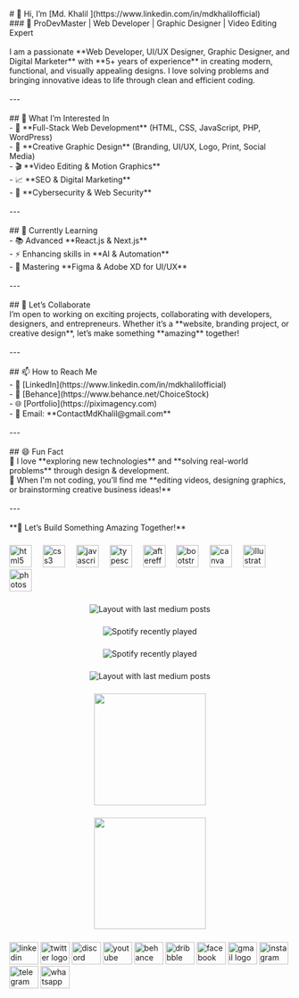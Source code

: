<p align="left"># 👋 Hi, I’m [Md. Khalil ](https://www.linkedin.com/in/mdkhalilofficial)  <br>
### 🚀 ProDevMaster | Web Developer | Graphic Designer | Video Editing Expert  <br><br>I am a passionate **Web Developer, UI/UX Designer, Graphic Designer, and Digital Marketer** with **5+ years of experience** in creating modern, functional, and visually appealing designs. I love solving problems and bringing innovative ideas to life through clean and efficient coding.<br><br>---<br><br>## 👀 What I’m Interested In  <br>- 🚀 **Full-Stack Web Development** (HTML, CSS, JavaScript, PHP, WordPress)  <br>- 🎨 **Creative Graphic Design** (Branding, UI/UX, Logo, Print, Social Media)  <br>- 🎬 **Video Editing & Motion Graphics**  <br>- 📈 **SEO & Digital Marketing**  <br>- 🔐 **Cybersecurity & Web Security**  <br><br>---<br><br>## 🌱 Currently Learning  <br>- 📚 Advanced **React.js & Next.js**  <br>- ⚡ Enhancing skills in **AI & Automation**  <br>- 🎨 Mastering **Figma & Adobe XD for UI/UX**  <br><br>---<br><br>## 💼 Let’s Collaborate  <br>I’m open to working on exciting projects, collaborating with developers, designers, and entrepreneurs. Whether it’s a **website, branding project, or creative design**, let’s make something **amazing** together!  <br><br>---<br><br>## 📫 How to Reach Me  <br>- 🔗 [LinkedIn](https://www.linkedin.com/in/mdkhalilofficial)  <br>- 🎨 [Behance](https://www.behance.net/ChoiceStock)  <br>- 🌐 [Portfolio](https://piximagency.com)  <br>- 📧 Email: **ContactMdKhalil@gmail.com**  <br><br>---<br><br>## 😄 Fun Fact  <br>🔹 I love **exploring new technologies** and **solving real-world problems** through design & development.  <br>🔹 When I'm not coding, you’ll find me **editing videos, designing graphics, or brainstorming creative business ideas!**  <br><br>---<br><br>**🚀 Let’s Build Something Amazing Together!**</p>

###

<div align="left">
  <img src="https://cdn.jsdelivr.net/gh/devicons/devicon/icons/html5/html5-original.svg" height="40" alt="html5 logo"  />
  <img width="12" />
  <img src="https://cdn.jsdelivr.net/gh/devicons/devicon/icons/css3/css3-original.svg" height="40" alt="css3 logo"  />
  <img width="12" />
  <img src="https://cdn.jsdelivr.net/gh/devicons/devicon/icons/javascript/javascript-original.svg" height="40" alt="javascript logo"  />
  <img width="12" />
  <img src="https://cdn.jsdelivr.net/gh/devicons/devicon/icons/typescript/typescript-original.svg" height="40" alt="typescript logo"  />
  <img width="12" />
  <img src="https://cdn.jsdelivr.net/gh/devicons/devicon/icons/aftereffects/aftereffects-original.svg" height="40" alt="aftereffects logo"  />
  <img width="12" />
  <img src="https://cdn.jsdelivr.net/gh/devicons/devicon/icons/bootstrap/bootstrap-original.svg" height="40" alt="bootstrap logo"  />
  <img width="12" />
  <img src="https://cdn.jsdelivr.net/gh/devicons/devicon/icons/canva/canva-original.svg" height="40" alt="canva logo"  />
  <img width="12" />
  <img src="https://cdn.jsdelivr.net/gh/devicons/devicon/icons/illustrator/illustrator-plain.svg" height="40" alt="illustrator logo"  />
  <img width="12" />
  <img src="https://cdn.jsdelivr.net/gh/devicons/devicon/icons/photoshop/photoshop-plain.svg" height="40" alt="photoshop logo"  />
</div>

###

<div align="center">
  <img src="https://github-read-medium-git-main.pahlevikun.vercel.app/latest?limit=4" alt="Layout with last medium posts"  />
</div>

###

<div align="center">
  <img src="https://spotify-recently-played-readme.vercel.app/api?count=5" alt="Spotify recently played"  />
</div>

###

<div align="center">
  <img src="https://spotify-recently-played-readme.vercel.app/api?count=5" alt="Spotify recently played"  />
</div>

###

<div align="center">
  <img src="https://github-read-medium-git-main.pahlevikun.vercel.app/latest?limit=4" alt="Layout with last medium posts"  />
</div>

###

<div align="center">
  <img height="200" src="https://i.imgflip.com/65efzo.gif"  />
</div>

###

<div align="center">
  <img height="200" src="https://i.imgflip.com/65efzo.gif"  />
</div>

###

<div align="left">
</div>

###

<div align="left">
  <img src="https://raw.githubusercontent.com/maurodesouza/profile-readme-generator/master/src/assets/icons/social/linkedin/default.svg" width="52" height="40" alt="linkedin logo"  />
  <img src="https://raw.githubusercontent.com/maurodesouza/profile-readme-generator/master/src/assets/icons/social/twitter/default.svg" width="52" height="40" alt="twitter logo"  />
  <img src="https://raw.githubusercontent.com/maurodesouza/profile-readme-generator/master/src/assets/icons/social/discord/default.svg" width="52" height="40" alt="discord logo"  />
  <img src="https://raw.githubusercontent.com/maurodesouza/profile-readme-generator/master/src/assets/icons/social/youtube/default.svg" width="52" height="40" alt="youtube logo"  />
  <img src="https://raw.githubusercontent.com/maurodesouza/profile-readme-generator/master/src/assets/icons/social/behance/default.svg" width="52" height="40" alt="behance logo"  />
  <img src="https://raw.githubusercontent.com/maurodesouza/profile-readme-generator/master/src/assets/icons/social/dribbble/default.svg" width="52" height="40" alt="dribbble logo"  />
  <img src="https://raw.githubusercontent.com/maurodesouza/profile-readme-generator/master/src/assets/icons/social/facebook/default.svg" width="52" height="40" alt="facebook logo"  />
  <img src="https://raw.githubusercontent.com/maurodesouza/profile-readme-generator/master/src/assets/icons/social/gmail/default.svg" width="52" height="40" alt="gmail logo"  />
  <img src="https://raw.githubusercontent.com/maurodesouza/profile-readme-generator/master/src/assets/icons/social/instagram/default.svg" width="52" height="40" alt="instagram logo"  />
  <img src="https://raw.githubusercontent.com/maurodesouza/profile-readme-generator/master/src/assets/icons/social/telegram/default.svg" width="52" height="40" alt="telegram logo"  />
  <img src="https://raw.githubusercontent.com/maurodesouza/profile-readme-generator/master/src/assets/icons/social/whatsapp/default.svg" width="52" height="40" alt="whatsapp logo"  />
</div>

###
